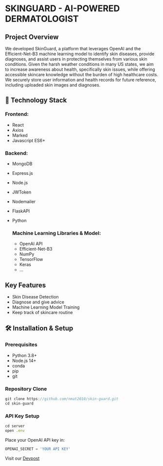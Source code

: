 # SKINGUARD - AI-POWERED DERMATOLOGIST

## Project Overview
We developed SkinGuard, a platform that leverages OpenAI and the Efficient-Net-B3 machine learning model to identify skin diseases, provide diagnoses, and assist users in protecting themselves from various skin conditions. Given the harsh weather conditions in many US states, we aim to increase awareness about health, specifically skin issues, while offering accessible skincare knowledge without the burden of high healthcare costs. We securely store user information and health records for future reference, including uploaded skin images and diagnoses.

## 🚀 Technology Stack

### Frontend:
- React
- Axios
- Marked
- Javascript ES6+

### Backend:
- MongoDB
- Express.js
- Node.js
- JWToken
- Nodemailer
- FlaskAPI
- Python

  ### Machine Learning Libraries & Model:
  - OpenAI API
  - Efficient-Net-B3
  - NumPy
  - TensorFlow
  - Keras
  - ...

 ## Key Features

 - Skin Disease Detection
 - Diagnose and give advice
 - Machine Learning Model Training
 - Keep track of skincare routine

## 🛠 Installation & Setup
### Prerequisites
- Python 3.8+
- Node.js 14+
- conda
- pip
- git

### Repository Clone
```javascript
git clone https://github.com/nmat2010/skin-guard.git
cd skin-guard
```

### API Key Setup
```javascript
cd server
open .env
```
Place your OpenAI API key in:
```javascript
OPENAI_SECRET = 'YOUR API KEY'
```

Visit our [Devpost](https://devpost.com/software/skinguard-ai-dermatologist)
   
  
